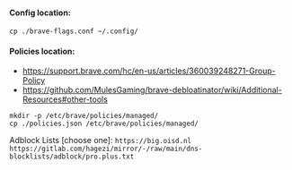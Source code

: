 #### Config location:
```cp ./brave-flags.conf ~/.config/```

#### Policies location:
- https://support.brave.com/hc/en-us/articles/360039248271-Group-Policy
- https://github.com/MulesGaming/brave-debloatinator/wiki/Additional-Resources#other-tools

```
mkdir -p /etc/brave/policies/managed/
cp ./policies.json /etc/brave/policies/managed/
```

Adblock Lists [choose one]:
```https://big.oisd.nl```
```https://gitlab.com/hagezi/mirror/-/raw/main/dns-blocklists/adblock/pro.plus.txt```
